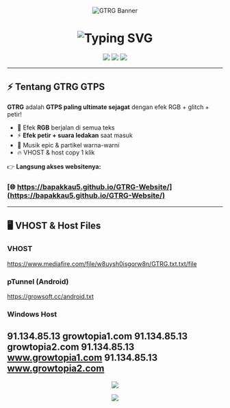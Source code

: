<p align="center">
  <img src="https://files.catbox.moe/6ghd1f.png" alt="GTRG Banner" />
</p>

<h1 align="center">
  <img src="https://readme-typing-svg.demolab.com?font=Poppins&size=30&duration=4000&pause=1000&color=FF0000&center=true&vCenter=true&width=435&lines=🔥+GTRG+GTPS+ULTIMATE+🔥;Server+Paling+Full+Power!;RGB+%2B+Glitch+%2B+Efek+Petir" alt="Typing SVG" />
</h1>

<p align="center">
  <img src="https://img.shields.io/badge/Status-ONLINE-brightgreen?style=for-the-badge&logo=serverless" />
  <img src="https://img.shields.io/badge/Version-THUNDER-red?style=for-the-badge&logo=zap" />
  <img src="https://img.shields.io/github/last-commit/bapakkau5/GTRG-Website?style=for-the-badge&color=yellow" />
</p>

---

## ⚡ Tentang GTRG GTPS

**GTRG** adalah **GTPS paling ultimate sejagat** dengan efek RGB + glitch + petir!  
- 🌈 Efek **RGB** berjalan di semua teks  
- ⚡ **Efek petir + suara ledakan** saat masuk  
- 🎵 Musik epic & partikel warna-warni  
- 🔥 VHOST & host copy 1 klik  

👉 **Langsung akses websitenya:**  
### [🌐 https://bapakkau5.github.io/GTRG-Website/](https://bapakkau5.github.io/GTRG-Website/)

---

## 🖥️ VHOST & Host Files

### **VHOST**
https://www.mediafire.com/file/w8uysh0isgorw8n/GTRG.txt.txt/file
### **pTunnel (Android)**
https://growsoft.cc/android.txt
### **Windows Host**
91.134.85.13 growtopia1.com
91.134.85.13 growtopia2.com
91.134.85.13 www.growtopia1.com
91.134.85.13 www.growtopia2.com
---

<p align="center">
  <a href="https://discord.gg/QPu7GPXD">
    <img src="https://img.shields.io/badge/Join%20Discord-7289DA?style=for-the-badge&logo=discord&logoColor=white" />
  </a>
</p>

<p align="center">
  <img src="https://komarev.com/ghpvc/?username=bapakkau5&label=VISITOR&color=ff0000&style=for-the-badge" />
</p>





